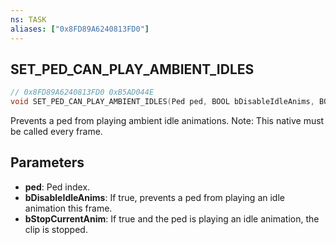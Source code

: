 ```yaml
---
ns: TASK
aliases: ["0x8FD89A6240813FD0"]
---
```

## SET_PED_CAN_PLAY_AMBIENT_IDLES

```c
// 0x8FD89A6240813FD0 0xB5AD044E
void SET_PED_CAN_PLAY_AMBIENT_IDLES(Ped ped, BOOL bDisableIdleAnims, BOOL bStopCurrentAnim);
```

Prevents a ped from playing ambient idle animations.
Note: This native must be called every frame.

## Parameters
* **ped**: Ped index.
* **bDisableIdleAnims**: If true, prevents a ped from playing an idle animation this frame.
* **bStopCurrentAnim**: If true and the ped is playing an idle animation, the clip is stopped.


